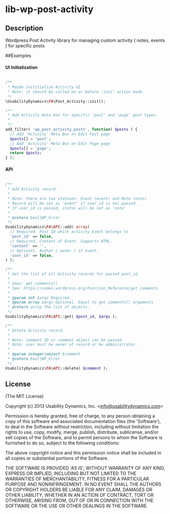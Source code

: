 lib-wp-post-activity
================

## Description
Wordpress Post Activity library for managing custom activity ( notes, events ) for specific posts

##Examples

#### UI Initialization
```php

/**
 * Maybe inititialize Activity UI
 * Note: it should be called on or before 'init' action hook.
 */
\UsabilityDynamics\PA\Post_Activity::init();

/**
 * Add Activity meta box for specific 'post' and 'page' post types.
 *
 */
add_filter( 'wp_post_activity_posts', function( $posts ) {
  // Add 'Activity' Meta Box on Edit Post page
  $posts[] = 'post';
  // Add 'Activity' Meta Box on Edit Page page
  $posts[] = 'page';
  return $posts;
} );

```

#### API
```php

/**
 * Add Activity record.
 *
 * Note: there are two statuses: Event (event) and Note (note)
 * Record will be set as 'event' if user_id is not passed.
 * If user_id is passed, status will be set as 'note'
 *
 * @return bool|WP_Error
 */
UsabilityDynamics\PA\API::add( array(
  // Required. Post ID which activity Event belongs to
  'post_id' => false,
  // Required. Content of Event. Supports HTML.
  'content' => '',  
  // Optional. Author ( owner ) of event. 
  'user_id' => false,
) );

/**
 * Get the list of all Activity records for passed post_id_
 *
 * Uses: get_comments()
 * See: https://codex.wordpress.org/Function_Reference/get_comments
 *
 * @param int $args Required
 * @param array $args Optional. Equal to get_comments() arguments
 * @return array The list of objects.
 */
UsabilityDynamics\PA\API::get( $post_id, $args );

/**
 * Delete Activity record.
 *
 * Note: comment ID or comment object can be passed
 * Note: user must be owner of record or be administrator.
 *
 * @param integer|object $comment
 * @return bool|WP_Error
 */
UsabilityDynamics\PA\API::delete( $comment );

```

## License

(The MIT License)

Copyright (c) 2013 Usability Dynamics, Inc. &lt;info@usabilitydynamics.com&gt;

Permission is hereby granted, free of charge, to any person obtaining
a copy of this software and associated documentation files (the
'Software'), to deal in the Software without restriction, including
without limitation the rights to use, copy, modify, merge, publish,
distribute, sublicense, and/or sell copies of the Software, and to
permit persons to whom the Software is furnished to do so, subject to
the following conditions:

The above copyright notice and this permission notice shall be
included in all copies or substantial portions of the Software.

THE SOFTWARE IS PROVIDED 'AS IS', WITHOUT WARRANTY OF ANY KIND,
EXPRESS OR IMPLIED, INCLUDING BUT NOT LIMITED TO THE WARRANTIES OF
MERCHANTABILITY, FITNESS FOR A PARTICULAR PURPOSE AND NONINFRINGEMENT.
IN NO EVENT SHALL THE AUTHORS OR COPYRIGHT HOLDERS BE LIABLE FOR ANY
CLAIM, DAMAGES OR OTHER LIABILITY, WHETHER IN AN ACTION OF CONTRACT,
TORT OR OTHERWISE, ARISING FROM, OUT OF OR IN CONNECTION WITH THE
SOFTWARE OR THE USE OR OTHER DEALINGS IN THE SOFTWARE.